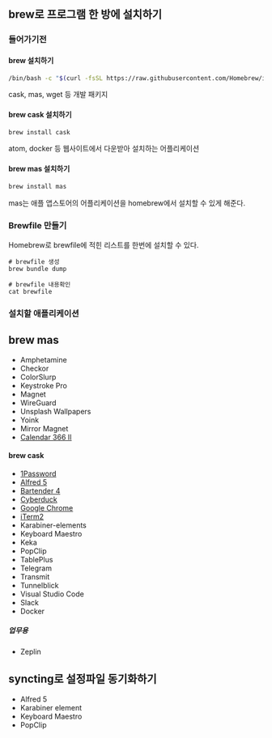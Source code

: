 ## brew로 프로그램 한 방에 설치하기

### 들어가기전

#### brew 설치하기

```bash
/bin/bash -c "$(curl -fsSL https://raw.githubusercontent.com/Homebrew/install/HEAD/install.sh)"
```

cask, mas, wget 등 개발 패키지

#### brew cask 설치하기

```bash
brew install cask
```

atom, docker 등 웹사이트에서 다운받아 설치하는 어플리케이션

#### brew mas 설치하기

```bash
brew install mas
```

mas는 애플 앱스토어의 어플리케이션을 homebrew에서 설치할 수 있게 해준다.

### Brewfile 만들기

Homebrew로 brewfile에 적힌 리스트를 한번에 설치할 수 있다.

```
# brewfile 생성
brew bundle dump

# brewfile 내용확인
cat brewfile
```

### 설치할 애플리케이션

## brew mas
- Amphetamine
- Checkor
- ColorSlurp
- Keystroke Pro
- Magnet
- WireGuard
- Unsplash Wallpapers
- Yoink
- Mirror Magnet
- [Calendar 366 II](https://formulae.brew.sh/cask/calendar-366#default)

#### brew cask
- [1Password](https://formulae.brew.sh/cask/1password#default)
- [Alfred 5](https://formulae.brew.sh/cask/alfred#default)
- [Bartender 4](https://formulae.brew.sh/cask/banking-4#default)
- [Cyberduck](https://formulae.brew.sh/cask/cyberduck#default)
- [Google Chrome](https://formulae.brew.sh/cask/google-chrome#default)
- [iTerm2](https://formulae.brew.sh/cask/iterm2#default)
- Karabiner-elements
- Keyboard Maestro
- Keka
- PopClip
- TablePlus
- Telegram
- Transmit
- Tunnelblick
- Visual Studio Code
- Slack
- Docker

##### 업무용

- Zeplin

## syncting로 설정파일 동기화하기

- Alfred 5
- Karabiner element
- Keyboard Maestro
- PopClip
